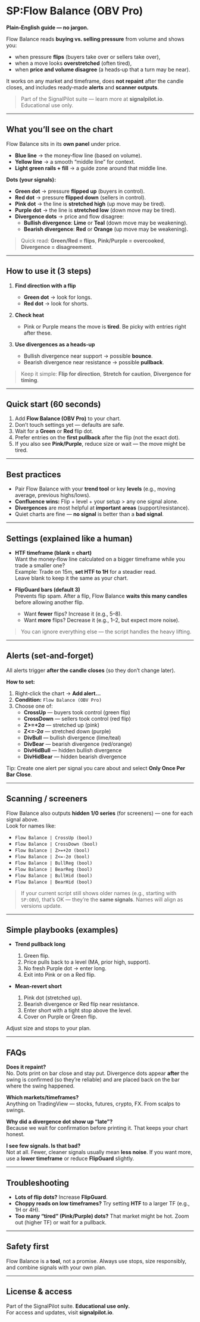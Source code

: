 # SP:Flow Balance (OBV Pro)

**Plain‑English guide — no jargon.**

Flow Balance reads **buying vs. selling pressure** from volume and shows you:
- when pressure **flips** (buyers take over or sellers take over),
- when a move looks **overstretched** (often tired),
- when **price and volume disagree** (a heads‑up that a turn may be near).

It works on any market and timeframe, does **not repaint** after the candle closes, and includes ready‑made **alerts** and **scanner outputs**.

> Part of the SignalPilot suite — learn more at **signalpilot.io**. Educational use only.

---

## What you’ll see on the chart

Flow Balance sits in its **own panel** under price.

- **Blue line** → the money‑flow line (based on volume).
- **Yellow line** → a smooth “middle line” for context.
- **Light green rails + fill** → a guide zone around that middle line.

**Dots (your signals):**
- **Green dot** → pressure **flipped up** (buyers in control).
- **Red dot** → pressure **flipped down** (sellers in control).
- **Pink dot** → the line is **stretched high** (up move may be tired).
- **Purple dot** → the line is **stretched low** (down move may be tired).
- **Divergence dots** → price and flow disagree:
  - **Bullish divergence**: **Lime** or **Teal** (down move may be weakening).
  - **Bearish divergence**: **Red** or **Orange** (up move may be weakening).

> Quick read: **Green/Red = flips**, **Pink/Purple = overcooked**, **Divergence = disagreement**.

---

## How to use it (3 steps)

1) **Find direction with a flip**  
   - **Green dot** → look for longs.  
   - **Red dot** → look for shorts.

2) **Check heat**  
   - Pink or Purple means the move is **tired**. Be picky with entries right after these.

3) **Use divergences as a heads‑up**  
   - Bullish divergence near support → possible **bounce**.  
   - Bearish divergence near resistance → possible **pullback**.

> Keep it simple: **Flip for direction**, **Stretch for caution**, **Divergence for timing**.

---

## Quick start (60 seconds)

1. Add **Flow Balance (OBV Pro)** to your chart.  
2. Don’t touch settings yet — defaults are safe.  
3. Wait for a **Green** or **Red** flip dot.  
4. Prefer entries on the **first pullback** after the flip (not the exact dot).  
5. If you also see **Pink/Purple**, reduce size or wait — the move might be tired.

---

## Best practices

- Pair Flow Balance with your **trend tool** or key **levels** (e.g., moving average, previous highs/lows).
- **Confluence wins:** Flip + level + your setup > any one signal alone.
- **Divergences** are most helpful at **important areas** (support/resistance).
- Quiet charts are fine — **no signal** is better than a **bad signal**.

---

## Settings (explained like a human)

- **HTF timeframe (blank = chart)**  
  Want the money‑flow line calculated on a bigger timeframe while you trade a smaller one?  
  Example: Trade on 15m, **set HTF to 1H** for a steadier read.  
  Leave blank to keep it the same as your chart.

- **FlipGuard bars (default 3)**  
  Prevents flip spam. After a flip, Flow Balance **waits this many candles** before allowing another flip.  
  - Want **fewer** flips? Increase it (e.g., 5–8).  
  - Want **more** flips? Decrease it (e.g., 1–2, but expect more noise).

> You can ignore everything else — the script handles the heavy lifting.

---

## Alerts (set‑and‑forget)

All alerts trigger **after the candle closes** (so they don’t change later).

**How to set:**
1. Right‑click the chart → **Add alert…**  
2. **Condition:** `Flow Balance (OBV Pro)`  
3. Choose one of:
   - **CrossUp** — buyers took control (green flip)
   - **CrossDown** — sellers took control (red flip)
   - **Z>=+2σ** — stretched up (pink)
   - **Z<=-2σ** — stretched down (purple)
   - **DivBull** — bullish divergence (lime/teal)
   - **DivBear** — bearish divergence (red/orange)
   - **DivHidBull** — hidden bullish divergence
   - **DivHidBear** — hidden bearish divergence

Tip: Create one alert per signal you care about and select **Only Once Per Bar Close**.

---

## Scanning / screeners

Flow Balance also outputs **hidden 1/0 series** (for screeners) — one for each signal above.  
Look for names like:

- `Flow Balance | CrossUp (bool)`  
- `Flow Balance | CrossDown (bool)`  
- `Flow Balance | Z>=+2σ (bool)`  
- `Flow Balance | Z<=-2σ (bool)`  
- `Flow Balance | BullReg (bool)`  
- `Flow Balance | BearReg (bool)`  
- `Flow Balance | BullHid (bool)`  
- `Flow Balance | BearHid (bool)`

> If your current script still shows older names (e.g., starting with `SP:OBV`), that’s OK — they’re the **same signals**. Names will align as versions update.

---

## Simple playbooks (examples)

- **Trend pullback long**  
  1) Green flip.  
  2) Price pulls back to a level (MA, prior high, support).  
  3) No fresh Purple dot → enter long.  
  4) Exit into Pink or on a Red flip.

- **Mean‑revert short**  
  1) Pink dot (stretched up).  
  2) Bearish divergence or Red flip near resistance.  
  3) Enter short with a tight stop above the level.  
  4) Cover on Purple or Green flip.

Adjust size and stops to your plan.

---

## FAQs

**Does it repaint?**  
No. Dots print on bar close and stay put. Divergence dots appear **after** the swing is confirmed (so they’re reliable) and are placed back on the bar where the swing happened.

**Which markets/timeframes?**  
Anything on TradingView — stocks, futures, crypto, FX. From scalps to swings.

**Why did a divergence dot show up “late”?**  
Because we wait for confirmation before printing it. That keeps your chart honest.

**I see few signals. Is that bad?**  
Not at all. Fewer, cleaner signals usually mean **less noise**. If you want more, use a **lower timeframe** or reduce **FlipGuard** slightly.

---

## Troubleshooting

- **Lots of flip dots?** Increase **FlipGuard**.  
- **Choppy reads on low timeframes?** Try setting **HTF** to a larger TF (e.g., 1H or 4H).  
- **Too many “tired” (Pink/Purple) dots?** That market might be hot. Zoom out (higher TF) or wait for a pullback.

---

## Safety first

Flow Balance is a **tool**, not a promise. Always use stops, size responsibly, and combine signals with your own plan.

---

## License & access

Part of the SignalPilot suite. **Educational use only.**  
For access and updates, visit **signalpilot.io**.
